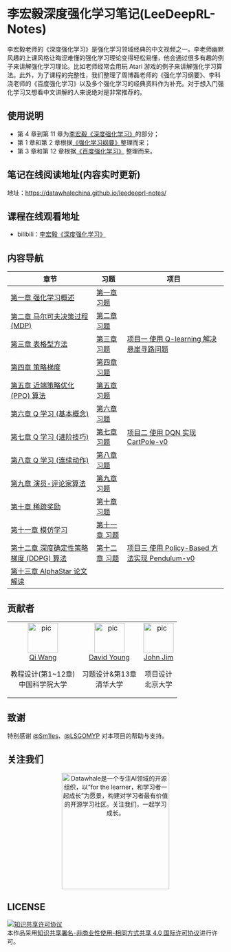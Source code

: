 # 李宏毅深度强化学习笔记(LeeDeepRL-Notes)

李宏毅老师的《深度强化学习》是强化学习领域经典的中文视频之一。李老师幽默风趣的上课风格让晦涩难懂的强化学习理论变得轻松易懂，他会通过很多有趣的例子来讲解强化学习理论。比如老师经常会用玩 Atari 游戏的例子来讲解强化学习算法。此外，为了课程的完整性，我们整理了周博磊老师的《强化学习纲要》、李科浇老师的《百度强化学习》以及多个强化学习的经典资料作为补充。对于想入门强化学习又想看中文讲解的人来说绝对是非常推荐的。

## 使用说明

* 第 4 章到第 11 章为[李宏毅《深度强化学习》](http://speech.ee.ntu.edu.tw/~tlkagk/courses_MLDS18.html)的部分；
* 第 1 章和第 2 章根据[《强化学习纲要》](https://github.com/zhoubolei/introRL)整理而来；
* 第 3 章和第 12 章根据[《百度强化学习》](https://aistudio.baidu.com/aistudio/education/group/info/1335) 整理而来。


## 笔记在线阅读地址(内容实时更新)
地址：https://datawhalechina.github.io/leedeeprl-notes/

## 课程在线观看地址
- bilibili：[李宏毅《深度强化学习》](https://www.bilibili.com/video/BV1MW411w79n)

## 内容导航
| 章节                                                         | 习题                                                         | 项目                                                         |
| ------------------------------------------------------------ | ------------------------------------------------------------ | ------------------------------------------------------------ |
| [第一章 强化学习概述](https://datawhalechina.github.io/leedeeprl-notes/#/chapter1/chapter1) | [第一章 习题](https://datawhalechina.github.io/leedeeprl-notes/#/chapter1/chapter1_questions&keywords) |                                                              |
| [第二章 马尔可夫决策过程 (MDP)](https://datawhalechina.github.io/leedeeprl-notes/#/chapter2/chapter2) | [第二章 习题](https://datawhalechina.github.io/leedeeprl-notes/#/chapter2/chapter2_questions&keywords) |                                                              |
| [第三章 表格型方法](https://datawhalechina.github.io/leedeeprl-notes/#/chapter3/chapter3) | [第三章 习题](https://datawhalechina.github.io/leedeeprl-notes/#/chapter3/chapter3_questions&keywords) | [项目一 使用 Q-learning 解决悬崖寻路问题](https://datawhalechina.github.io/leedeeprl-notes/#/chapter3/project1) |
| [第四章 策略梯度](https://datawhalechina.github.io/leedeeprl-notes/#/chapter4/chapter4) | [第四章 习题](https://datawhalechina.github.io/leedeeprl-notes/#/chapter4/chapter4_questions&keywords) |                                                              |
| [第五章 近端策略优化 (PPO) 算法](https://datawhalechina.github.io/leedeeprl-notes/#/chapter5/chapter5) | [第五章 习题](https://datawhalechina.github.io/leedeeprl-notes/#/chapter5/chapter5_questions&keywords) |                                                              |
| [第六章 Q 学习 (基本概念)](https://datawhalechina.github.io/leedeeprl-notes/#/chapter6/chapter6) | [第六章 习题](https://datawhalechina.github.io/leedeeprl-notes/#/chapter6/chapter6_questions&keywords) |                                                              |
| [第七章 Q 学习 (进阶技巧)](https://datawhalechina.github.io/leedeeprl-notes/#/chapter7/chapter7) | [第七章 习题](https://datawhalechina.github.io/leedeeprl-notes/#/chapter7/chapter7_questions&keywords) | [项目二 使用 DQN 实现 CartPole-v0](https://datawhalechina.github.io/leedeeprl-notes/#/chapter7/project2) |
| [第八章 Q 学习 (连续动作)](https://datawhalechina.github.io/leedeeprl-notes/#/chapter8/chapter8) | [第八章 习题](https://datawhalechina.github.io/leedeeprl-notes/#/chapter8/chapter8_questions&keywords) |                                                              |
| [第九章 演员-评论家算法](https://datawhalechina.github.io/leedeeprl-notes/#/chapter9/chapter9) | [第九章 习题](https://datawhalechina.github.io/leedeeprl-notes/#/chapter9/chapter9_questions&keywords) |                                                              |
| [第十章 稀疏奖励](https://datawhalechina.github.io/leedeeprl-notes/#/chapter10/chapter10) | [第十章 习题](https://datawhalechina.github.io/leedeeprl-notes/#/chapter10/chapter10_questions&keywords) |                                                              |
| [第十一章 模仿学习](https://datawhalechina.github.io/leedeeprl-notes/#/chapter11/chapter11) | [第十一章 习题](https://datawhalechina.github.io/leedeeprl-notes/#/chapter11/chapter11_questions&keywords) |                                                              |
| [第十二章 深度确定性策略梯度 (DDPG) 算法](https://datawhalechina.github.io/leedeeprl-notes/#/chapter12/chapter12) | [第十二章 习题](https://datawhalechina.github.io/leedeeprl-notes/#/chapter12/chapter12_questions&keywords) | [项目三 使用 Policy-Based 方法实现 Pendulum-v0](https://datawhalechina.github.io/leedeeprl-notes/#/chapter12/project3) |
| [第十三章 AlphaStar 论文解读](https://datawhalechina.github.io/leedeeprl-notes/#/chapter13/chapter13) |||
## 贡献者
<table border="0">
  <tbody>
    <tr align="center" >
      <td>
         <a href="https://github.com/qiwang067"><img width="70" height="70" src="https://github.com/qiwang067.png?s=40" alt="pic"></a><br>
         <a href="https://github.com/qiwang067">Qi Wang</a> 
        <p>教程设计(第1~12章)<br> 中国科学院大学</p>
      </td>
      <td>
         <a href="https://github.com/yyysjz1997"><img width="70" height="70" src="https://github.com/yyysjz1997.png?s=40" alt="pic"></a><br>
         <a href="https://github.com/yyysjz1997">David Young</a> 
        <p>习题设计&第13章 <br> 清华大学</p>
      </td>
      <td>
         <a href="https://github.com/JohnJim0816"><img width="70" height="70" src="https://github.com/JohnJim0816.png?s=40" alt="pic"></a><br>
         <a href="https://github.com/JohnJim0816">John Jim</a>
         <p>项目设计<br> 北京大学</p>
      </td>
    </tr>
  </tbody>
</table>


## 致谢
特别感谢 [@Sm1les](https://github.com/Sm1les)、[@LSGOMYP](https://github.com/LSGOMYP) 对本项目的帮助与支持。

## 关注我们
<div align=center><img src="https://raw.githubusercontent.com/datawhalechina/pumpkin-book/master/res/qrcode.jpeg" width = "250" height = "270" alt="Datawhale是一个专注AI领域的开源组织，以“for the learner，和学习者一起成长”为愿景，构建对学习者最有价值的开源学习社区。关注我们，一起学习成长。"></div>

## LICENSE
<a rel="license" href="http://creativecommons.org/licenses/by-nc-sa/4.0/"><img alt="知识共享许可协议" style="border-width:0" src="https://img.shields.io/badge/license-CC%20BY--NC--SA%204.0-lightgrey" /></a><br />本作品采用<a rel="license" href="http://creativecommons.org/licenses/by-nc-sa/4.0/">知识共享署名-非商业性使用-相同方式共享 4.0 国际许可协议</a>进行许可。

